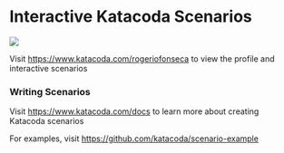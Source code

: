 # Interactive Katacoda Scenarios

[![](http://shields.katacoda.com/katacoda/rogeriofonseca/count.svg)](https://www.katacoda.com/rogeriofonseca "Get your profile on Katacoda.com")

Visit https://www.katacoda.com/rogeriofonseca to view the profile and interactive scenarios

### Writing Scenarios
Visit https://www.katacoda.com/docs to learn more about creating Katacoda scenarios

For examples, visit https://github.com/katacoda/scenario-example
